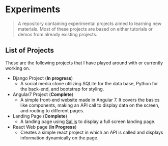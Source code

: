 #  Experiments

> A repository containing experimental projects aimed to learning new materials. Most of these projects are based on either tutorials or demos from already existing projects.

## List of Projects

These are the following projects that I have played around with or currently working on.

- Django Project (**In progress**)
  - A social media clone utilizing SQLite for the data base, Python for the back-end, and bootstrap for styling.
- Angular7 Project (**Complete**)
  - A simple front-end website made in Angular 7. It covers the basics like components, making an API call to display data on the screen, and routing to different pages.
- Landing Page (**Complete**)
  - A landing page using [Sal.js](https://github.com/mciastek/sal) to display a full screen landing page.
- React Web page (**In Progress**)
  - Creates a simple react project in which an API is called and displays information dynamically on the page.
